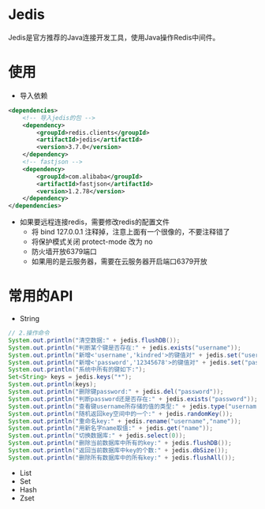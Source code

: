 # Jedis
Jedis是官方推荐的Java连接开发工具，使用Java操作Redis中间件。

# 使用
- 导入依赖
```xml
<dependencies>
    <!-- 导入jedis的包 -->
    <dependency>
        <groupId>redis.clients</groupId>
        <artifactId>jedis</artifactId>
        <version>3.7.0</version>
    </dependency>
    <!-- fastjson -->
    <dependency>
        <groupId>com.alibaba</groupId>
        <artifactId>fastjson</artifactId>
        <version>1.2.78</version>
    </dependency>
</dependencies>
```
- 如果要远程连接redis，需要修改redis的配置文件
  - 将 bind 127.0.0.1 注释掉，注意上面有一个很像的，不要注释错了
  - 将保护模式关闭 protect-mode 改为 no
  - 防火墙开放6379端口
  - 如果用的是云服务器，需要在云服务器开启端口6379开放

# 常用的API
- String
```java
// 2.操作命令
System.out.println("清空数据:" + jedis.flushDB());
System.out.println("判断某个键是否存在:" + jedis.exists("username"));
System.out.println("新增<'username','kindred'>的键值对" + jedis.set("username","kindred"));
System.out.println("新增<'password','12345678'>的键值对" + jedis.set("password","12345678"));
System.out.println("系统中所有的键如下:");
Set<String> keys = jedis.keys("*");
System.out.println(keys);
System.out.println("删除键password:" + jedis.del("password"));
System.out.println("判断password还是否存在:" + jedis.exists("password"));
System.out.println("查看键username所存储的值的类型:" + jedis.type("username"));
System.out.println("随机返回key空间中的一个:" + jedis.randomKey());
System.out.println("重命名key:" + jedis.rename("username","name"));
System.out.println("用新名字name取值:" + jedis.get("name"));
System.out.println("切换数据库:" + jedis.select(0));
System.out.println("删除当前数据库中所有的key:" + jedis.flushDB());
System.out.println("返回当前数据库中key的个数:" + jedis.dbSize());
System.out.println("删除所有数据库中的所有key:" + jedis.flushAll());
```
- List
- Set
- Hash
- Zset
